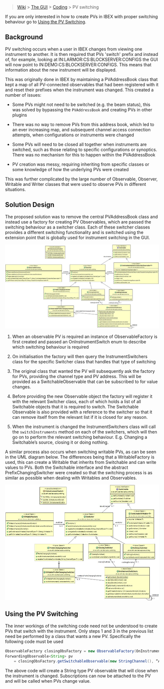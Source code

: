 > [Wiki](Home) > [The GUI](The-GUI) > [Coding](GUI-Coding) > PV switching

If you are only interested in how to create PVs in IBEX with proper switching behaviour go to [Using the PV Switching](#Using-The-PV-Switching).

## Background ##

PV switching occurs when a user in IBEX changes from viewing one instrument to another. It is then required that PVs 'switch' prefix and instead of, for example, looking at IN:LARMOR:CS:BLOCKSERVER:CONFIGS the GUI will now point to IN:DEMO:CS:BLOCKSERVER:CONFIGS. This means that information about the new instrument will be displayed.

This was originally done in IBEX by maintaining a PVAddressBook class that kept a map of all PV-connected observables that had been registered with it and reset their prefixes when the instrument was changed. This created a number of issues:

* Some PVs might not need to be switched (e.g. the beam status), this was solved by bypassing the `PVAddressBook` and creating PVs in other plugins

* There was no way to remove PVs from this address book, which led to an ever increasing map, and subsequent channel access connection attempts, when configurations or instruments were changed

* Some PVs will need to be closed all together when instruments are switched, such as those relating to specific configurations or synoptics. There was no mechanism for this to happen within the PVAddressBook

* PV creation was messy, requiring inheriting from specific classes or some knowledge of how the underlying PVs were created

This was further complicated by the large number of Observable, Observer, Writable and Writer classes that were used to observe PVs in different situations.

## Solution Design

The proposed solution was to remove the central PVAddressBook class and instead use a factory for creating PV Observables, which are passed the switching behaviour as a switcher class. Each of these switcher classes provides a different switching functionality and is switched using the extension point that is globally used for instrument switching in the GUI. 

![Switching](GUI_development/images/pv_switching/new_switching.jpg)
 
1. When an observable PV is required an instance of ObservableFactory is first created and passed an OnInstrumentSwitch enum to describe which switching behaviour is required

1. On initialisation the factory will then query the InstrumentSwitchers class for the specific Switcher class that handles that type of switching

1. The original class that wanted the PV will subsequently ask the factory for PVs, providing the channel type and PV address. This will be provided as a SwitchableObservable that can be subscribed to for value changes.

1. Before providing the new Observable object the factory will register it with the relevant Switcher class, each of which holds a list of all Switchable objects that it is required to switch. The Switchable Observable is also provided with a reference to the switcher so that it can remove itself from the relevant list if it is closed for any reason.

1. When the instrument is changed the InstrumentSwitchers class will call the `switchInstruments` method on each of the switchers, which will then go on to perform the relevant switching behaviour. E.g. Changing a Switchable’s source, closing it or doing nothing.

A similar process also occurs when switching writable PVs, as can be seen in the UML diagram below. The differences being that a WritableFactory is used, this can create a Writable that inherits from Switchable and can write values to PVs. Both the Switchable interface and the abstract PrefixChangingSwitcher were created so that the switching process is as similar as possible when dealing with Writables and Observables.

![Writables](GUI_development/images/pv_switching/new_switching_writables.jpg)

## Using the PV Switching

The inner workings of the switching code need not be understood to create PVs that switch with the instrument. Only steps 1 and 3 in the previous list need be performed by a class that wants a new PV. Specifically the following code must be used
```java
ObservableFactory closingObsFactory = new ObservableFactory(OnInstrumentSwitch.CLOSE);
ForwardingObservable<String> pv 
    = closingObsFactory.getSwitchableObservable(new StringChannel(), “A_PV_ADDRESS”));
```
The above code will create a String type PV observable that will close when the instrument is changed. Subscriptions can now be attached to the PV and will be called when PVs change value.
